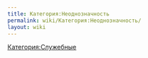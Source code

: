 ```yaml
---
title: Категория:Неоднозначность
permalink: wiki/Категория:Неоднозначность/
layout: wiki
---
```


[Категория:Служебные](Категория:Служебные "wikilink")
